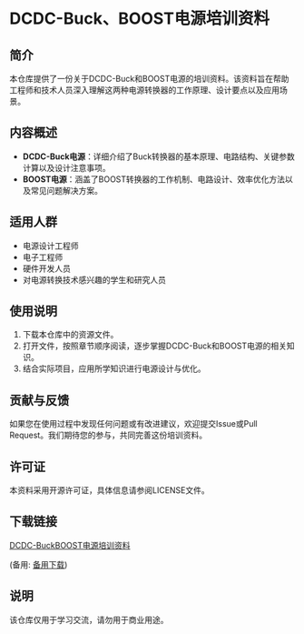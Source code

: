 # DCDC-Buck、BOOST电源培训资料

## 简介
本仓库提供了一份关于DCDC-Buck和BOOST电源的培训资料。该资料旨在帮助工程师和技术人员深入理解这两种电源转换器的工作原理、设计要点以及应用场景。

## 内容概述
- **DCDC-Buck电源**：详细介绍了Buck转换器的基本原理、电路结构、关键参数计算以及设计注意事项。
- **BOOST电源**：涵盖了BOOST转换器的工作机制、电路设计、效率优化方法以及常见问题解决方案。

## 适用人群
- 电源设计工程师
- 电子工程师
- 硬件开发人员
- 对电源转换技术感兴趣的学生和研究人员

## 使用说明
1. 下载本仓库中的资源文件。
2. 打开文件，按照章节顺序阅读，逐步掌握DCDC-Buck和BOOST电源的相关知识。
3. 结合实际项目，应用所学知识进行电源设计与优化。

## 贡献与反馈
如果您在使用过程中发现任何问题或有改进建议，欢迎提交Issue或Pull Request。我们期待您的参与，共同完善这份培训资料。

## 许可证
本资料采用开源许可证，具体信息请参阅LICENSE文件。

## 下载链接
[DCDC-BuckBOOST电源培训资料](https://pan.quark.cn/s/905f6e466ebe) 

(备用: [备用下载](https://pan.baidu.com/s/1QUcYpgVoAbj1XgWuS7mO-w?pwd=1234))

## 说明

该仓库仅用于学习交流，请勿用于商业用途。
